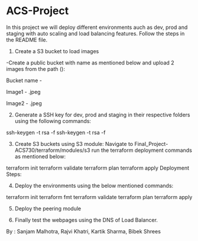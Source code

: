 # ACS-Project

In this project we will deploy different environments auch as dev, prod and staging with auto scaling and load balancing features. Follow the steps in the README file.

1. Create a S3 bucket to load images 

-Create a public bucket with name as mentioned below and upload 2 images from the path (): 

Bucket name -  

Image1 - .jpeg 

Image2 - .jpeg

2. Generate a SSH key for dev, prod and staging in their respective folders using the following commands:

ssh-keygen -t rsa -f <key-name>
ssh-keygen -t rsa -f 

3. Create S3 buckets using S3 module: Navigate to Final_Project-ACS730/terraform/modules/s3 run the terraform deployment commands as mentioned below:

terraform init
terraform validate
terraform plan
terraform apply
Deployment Steps:

4. Deploy the environments using the below mentioned commands: 

terraform init
terraform fmt
terraform validate
terraform plan
terraform apply
  
5. Deploy the peering module

6. Finally test the webpages using the DNS of Load Balancer.
  
By : Sanjam Malhotra, Rajvi Khatri, Kartik Sharma, Bibek Shrees  
